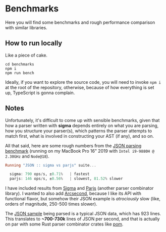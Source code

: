 # Benchmarks

Here you will find some benchmarks and rough performance comparison with similar libraries.

## How to run locally

Like a piece of cake.

```shell
cd benchmarks
npm i
npm run bench
```

Ideally, if you want to explore the source code, you will need to invoke `npm i` at the root of the repository, otherwise, because of how everything is set up, TypeScript is gonna complain.

## Notes

Unfortunately, it's difficult to come up with sensible benchmarks, given that how a parser written with **sigma** depends entirely on what you are parsing, how you structure your parser(s), which patterns the parser attempts to match first, what is involved in constructing your AST (if any), and so on.

All that said, here are some rough numbers from the [JSON parsing benchmark][json-bench] (running on my MacBook Pro 16" 2019 with `Intel i9-9880H @ 2.30GHz` and `Node@18`).

```hs
Running "JSON :: sigma vs parjs" suite...

  sigma: 790 ops/s, ±0.71%   | fastest
  parjs: 146 ops/s, ±0.56%   | slowest, 81.52% slower
```

I have included results from [Sigma] and [Parjs] (another parser combinator library). I wanted to also add [Arcsecond], because I like its API with functional flavor, but somehow their JSON example is _atrociously_ slow (like, orders of magnitude, 250-500 times slower).

The [JSON sample][json-sample] being parsed is a typical JSON data, which has 923 lines. This translates to **~700-730k** lines of JSON per second, and that is actually on par with some Rust parser combinator crates like [pom].

<!-- Links. -->

[json-bench]: ./src/json
[json-sample]: ./src/json/@sample.ts
[sigma]: https://github.com/norskeld/sigma
[parjs]: https://github.com/GregRos/parjs
[arcsecond]: https://github.com/francisrstokes/arcsecond
[pom]: https://github.com/J-F-Liu/pom
